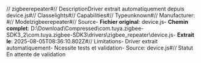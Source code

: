 // zigbeerepeater#// DescriptionDriver extrait automatiquement depuis device.js#// Classelights#// Capabilities#// Typeunknown#// Manufacturer: #// Modelzigbeerepeater#// Source- **Fichier original**: device.js- **Chemin complet**: D:\Download\Compressed\com.tuya.zigbee-SDK3_2\com.tuya.zigbee-SDK3\drivers\zigbee_repeater\device.js- **Extrait le**: 2025-08-05T08:36:10.802Z#// Limitations- Driver extrait automatiquement- Ncessite tests et validation- Source: device.js#// Statut En attente de validation